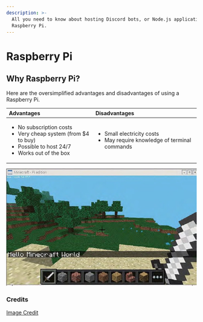 ```yaml
---
description: >-
  All you need to know about hosting Discord bots, or Node.js applications on a
  Raspberry Pi.
---
```


# Raspberry Pi

## Why Raspberry Pi?

Here are the oversimplified advantages and disadvantages of using a Raspberry Pi.

<table>
  <thead>
    <tr>
      <th style="text-align:left">Advantages</th>
      <th style="text-align:left">Disadvantages</th>
    </tr>
  </thead>
  <tbody>
    <tr>
      <td style="text-align:left">
        <ul>
          <li>No subscription costs</li>
          <li>Very cheap system (from $4 to buy)</li>
          <li>Possible to host 24/7</li>
          <li>Works out of the box</li>
        </ul>
      </td>
      <td style="text-align:left">
        <ul>
          <li>Small electricity costs</li>
          <li>May require knowledge of terminal commands</li>
        </ul>
        <p></p>
      </td>
    </tr>
  </tbody>
</table>

![It Can Even Play Minecraft](../../.gitbook/assets/image%20%2816%29.png)



### Credits

[Image Credit](https://magpi.raspberrypi.org/articles/minecraft-pi) 





